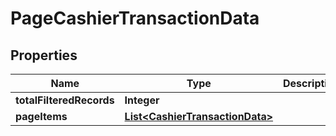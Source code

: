 
# PageCashierTransactionData

## Properties
Name | Type | Description | Notes
------------ | ------------- | ------------- | -------------
**totalFilteredRecords** | **Integer** |  |  [optional]
**pageItems** | [**List&lt;CashierTransactionData&gt;**](CashierTransactionData.md) |  |  [optional]



